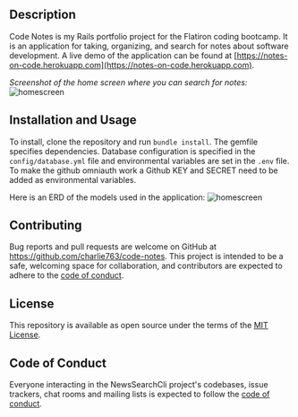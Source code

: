 ## Description
Code Notes is my Rails portfolio project for the Flatiron coding bootcamp. It is an application for taking, organizing, and search for notes about software development. A live demo of the application can be found at [https://notes-on-code.herokuapp.com](https://notes-on-code.herokuapp.com).

*Screenshot of the home screen where you can search for notes:*
![homescreen](http://drive.google.com/uc?export=view&id=1uI1dgXGcIa8jN49emCgQnpUr8wS9f6xW)

## Installation and Usage
To install, clone the repository and run `bundle install`. The gemfile specifies dependencies. Database configuration is specified in the `config/database.yml` file and environmental variables are set in the `.env` file. To make the github omniauth work a Github KEY and SECRET need to be added as environmental variables.

Here is an ERD of the models used in the application:
![homescreen](https://drive.google.com/uc?export=view&id=1hSrFDUvPk4mj7UBNQY5f4UI5dQ1cUJak)

## Contributing
Bug reports and pull requests are welcome on GitHub at https://github.com/charlie763/code-notes. This project is intended to be a safe, welcoming space for collaboration, and contributors are expected to adhere to the [code of conduct](https://github.com/charlie763/code-notes/blob/master/CODE_OF_CONDUCT.md).

## License
This repository is available as open source under the terms of the [MIT License](https://opensource.org/licenses/MIT).

## Code of Conduct
Everyone interacting in the NewsSearchCli project's codebases, issue trackers, chat rooms and mailing lists is expected to follow the [code of conduct](https://github.com/charlie763/code-notes/blob/master/CODE_OF_CONDUCT.md).




